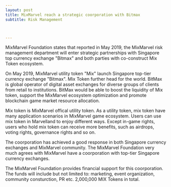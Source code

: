 ```yaml
---
layout: post
title: MixMarvel reach a strategic coorporation with Bitmax
subtitle: Risk Management



---
```


MixMarvel Foundation states that reported in May 2019, the MixMarvel risk management department will enter strategic partnerships with Singapore top currency exchange "Bitmax" and both parties with co-construct Mix Token ecosystem. 

On May 2019, MixMarvel utility token "Mix" launch Singapore top-tier currency exchange "Bitmax".  Mix Token further head for the world. BitMax is global operator of digital asset exchanges for diverse groups of clients from retail to institutions. BitMax would be able to boost the liquidity of Mix token, support the MixMarvel ecosystem optimization and promote  blockchain game market resource allocation. 

Mix token is MixMarvel offical utility token. As a utility token, mix token have many application scenarios in MixMarvel game ecosystem. Users can use mix token in Marvelland to enjoy different ways. Except in-game rights, users who hold mix token can receive more benefits, such as airdrops, voting rights, governance rights and so on. 

The coorporation has achieved a good response in both Singapore currency exchanges and MixMarvel community. The MixMarvel Foundation very much agrees with MixMarvel have a coorporation with top-tier Singapore currency exchanges. 

The MixMarvel Foundation provides financial support for this coorporation. The funds will include but not limited to: marketing, event organization, community consturction, PR etc. 2,000,000 MIX Tokens in total. 